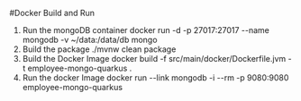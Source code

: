 #Docker Build and Run
1. Run the mongoDB container
    docker run -d -p 27017:27017 --name mongodb -v ~/data:/data/db mongo
2. Build the package
    ./mvnw clean package
3. Build the Docker Image
    docker build -f src/main/docker/Dockerfile.jvm -t employee-mongo-quarkus .
4. Run the docker Image
    docker run --link mongodb -i --rm -p 9080:9080 employee-mongo-quarkus

    

